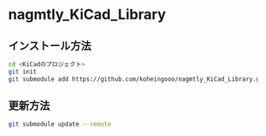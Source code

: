 # nagmtly_KiCad_Library
## インストール方法
```sh
cd <KiCadのプロジェクト>
git init
git submodule add https://github.com/koheingooo/nagmtly_KiCad_Library.git
```
## 更新方法
```sh
git submodule update --remote
```
